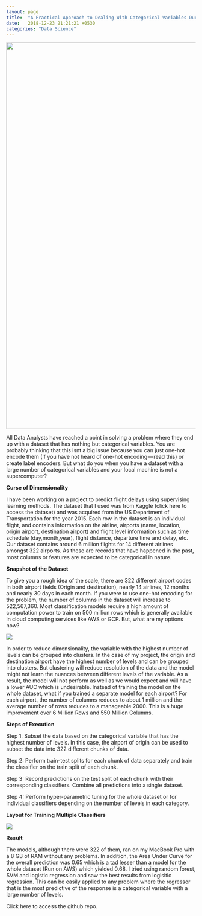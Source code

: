 ```yaml
---
layout: page
title:  "A Practical Approach to Dealing With Categorical Variables During Modelling"
date:   2018-12-23 21:21:21 +0530
categories: "Data Science"
---
```



<img src="{{ '/assets/img/1*dmh91HqnhxnMtF3tt2Z32A.jpeg' | prepend: site.baseurl }}" id="about-img" width="1024" height="1024">

<p>All Data Analysts have reached a point in solving a problem where they end up with a dataset that has nothing but categorical variables. You are probably thinking that this isnt a big issue because you can just one-hot encode them (If you have not heard of one-hot encoding — read this) or create label encoders. But what do you when you have a dataset with a large number of categorical variables and your local machine is not a supercomputer?</p>
  
**Curse of Dimensionality**

<p>I have been working on a project to predict flight delays using supervising learning methods. The dataset that I used was from Kaggle (click here to access the dataset) and was acquired from the US Department of Transportation for the year 2015. Each row in the dataset is an individual flight, and contains information on the airline, airports (name, location, origin airport, destination airport) and flight level information such as time schedule (day,month,year), flight distance, departure time and delay, etc. Our dataset contains around 6 million flights for 14 different airlines amongst 322 airports. As these are records that have happened in the past, most columns or features are expected to be categorical in nature.</p>

**Snapshot of the Dataset**

<p>To give you a rough idea of the scale, there are 322 different airport codes in both airport fields (Origin and destination), nearly 14 airlines, 12 months and nearly 30 days in each month. If you were to use one-hot encoding for the problem, the number of columns in the dataset will increase to 522,567,360. Most classification models require a high amount of computation power to train on 500 million rows which is generally available in cloud computing services like AWS or GCP.
But, what are my options now?</p>

<img src="{{ '/assets/img/1*shu_QNp6umKtZvKX80tblQ.png' | prepend: site.baseurl }}" id="about-img">
  
<p>In order to reduce dimensionality, the variable with the highest number of levels can be grouped into clusters. In the case of my project, the origin and destination airport have the highest number of levels and can be grouped into clusters. But clustering will reduce resolution of the data and the model might not learn the nuances between different levels of the variable. As a result, the model will not perform as well as we would expect and will have a lower AUC which is undesirable.
Instead of training the model on the whole dataset, what if you trained a separate model for each airport? For each airport, the number of columns reduces to about 1 million and the average number of rows reduces to a manageable 2000. This is a huge improvement over 6 Million Rows and 550 Million Columns.</p>
  
**Steps of Execution**

<p>Step 1: Subset the data based on the categorical variable that has the highest number of levels. In this case, the airport of origin can be used to subset the data into 322 different chunks of data.</p>
<p>Step 2: Perform train-test splits for each chunk of data separately and train the classifier on the train split of each chunk.</p>
<p>Step 3: Record predictions on the test split of each chunk with their corresponding classifiers. Combine all predictions into a single dataset.</p>
<p>Step 4: Perform hyper-parametric tuning for the whole dataset or for individual classifiers depending on the number of levels in each category.</p>

**Layout for Training Multiple Classifiers**

<img src="{{ '/assets/img/1*fZUExkhlDojlMDwwVi7Z1A.png' | prepend: site.baseurl }}" id="about-img">

**Result**
<p>The models, although there were 322 of them, ran on my MacBook Pro with a 8 GB of RAM without any problems. In addition, the Area Under Curve for the overall prediction was 0.65 which is a tad lesser than a model for the whole dataset (Run on AWS) which yielded 0.68. I tried using random forest, SVM and logistic regression and saw the best results from logisitic regression. This can be easily applied to any problem where the regressor that is the most predictive of the response is a categorical variable with a large number of levels.</p>
  
<p>Click here to access the github repo.</p>
